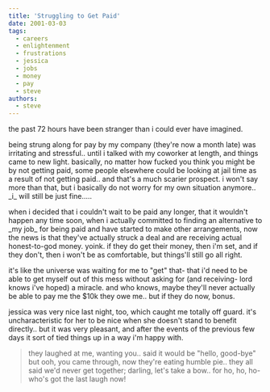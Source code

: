 ```yaml
---
title: 'Struggling to Get Paid'
date: 2001-03-03
tags:
  - careers
  - enlightenment
  - frustrations
  - jessica
  - jobs
  - money
  - pay
  - steve
authors:
  - steve
---
```


the past 72 hours have been stranger than i could ever have imagined.

being strung along for pay by my company (they're now a month late) was irritating and stressful.. until i talked with my coworker at length, and things came to new light. basically, no matter how fucked you think you might be by not getting paid, some people elsewhere could be looking at jail time as a result of not getting paid.. and that's a much scarier prospect. i won't say more than that, but i basically do not worry for my own situation anymore.. \_i\_ will still be just fine.....

when i decided that i couldn't wait to be paid any longer, that it wouldn't happen any time soon, when i actually committed to finding an alternative to \_my job\_ for being paid and have started to make other arrangements, now the news is that they've actually struck a deal and are receiving actual honest-to-god money. yoink. if they do get their money, then i'm set, and if they don't, then i won't be as comfortable, but things'll still go all right.

it's like the universe was waiting for me to "get" that- that i'd need to be able to get myself out of this mess without asking for (and receiving- lord knows i've hoped) a miracle. and who knows, maybe they'll never actually be able to pay me the $10k they owe me.. but if they do now, bonus.

jessica was very nice last night, too, which caught me totally off guard. it's uncharacteristic for her to be nice when she doesn't stand to benefit directly.. but it was very pleasant, and after the events of the previous few days it sort of tied things up in a way i'm happy with.

> they laughed at me, wanting you.. said it would be "hello, good-bye" but ooh, you came through, now they're eating humble pie.. they all said we'd never get together; darling, let's take a bow.. for ho, ho, ho- who's got the last laugh now!
